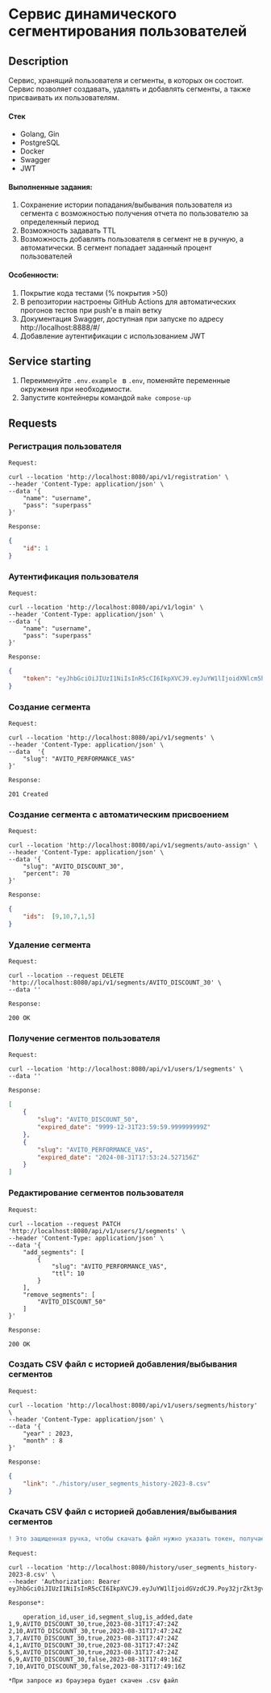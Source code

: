# Сервис динамического сегментирования пользователей
## Description
Сервис, хранящий пользователя и сегменты, в которых он состоит. Сервис позволяет создавать, удалять и добавлять сегменты, а также присваивать их пользователям.

#### Стек
- Golang, Gin
- PostgreSQL
- Docker
- Swagger
- JWT

#### Выполненные задания:
1. Сохранение истории попадания/выбывания пользователя из сегмента с возможностью получения отчета по пользователю за определенный период
2. Возможность задавать TTL
3. Возможность добавлять пользователя в сегмент не в ручную, а автоматически. В сегмент попадает заданный процент пользователей

#### Особенности:
1. Покрытие кода тестами (% покрытия >50)
2. В репозитории настроены GitHub Actions для автоматических прогонов тестов при push'e в main ветку
3. Документация Swagger, доступная при запуске по адресу  http://localhost:8888/#/
4. Добавление аутентификации c использованием JWT





## Service starting
1. Переименуйте `.env.example ` в `.env`, поменяйте переменные окружения при необходимости.
2. Запустите контейнеры командой ``
make compose-up
``

## Requests

###  Регистрация пользователя

`Request:`

``` 
curl --location 'http://localhost:8080/api/v1/registration' \
--header 'Content-Type: application/json' \
--data '{
    "name": "username",
    "pass": "superpass"
}'
```
`Response:`

```json 
{
    "id": 1
}
``` 

###  Аутентификация пользователя

`Request:`

``` 
curl --location 'http://localhost:8080/api/v1/login' \
--header 'Content-Type: application/json' \
--data '{
    "name": "username",
    "pass": "superpass"
}'
```

`Response:`

```json 
{
    "token": "eyJhbGciOiJIUzI1NiIsInR5cCI6IkpXVCJ9.eyJuYW1lIjoidXNlcm5hbWUxMjIyIn0.OXn8NT4w1xKPydDlnJUIWt6I9RBqtFbCbz17-otdibQ"
}
```

### Создание сегмента

`Request:`

``` 
curl --location 'http://localhost:8080/api/v1/segments' \
--header 'Content-Type: application/json' \
--data  '{
	"slug": "AVITO_PERFORMANCE_VAS"
}'
```

`Response:`

```
201 Created
```

###  Создание сегмента с автоматическим присвоением

`Request:`

``` 
curl --location 'http://localhost:8080/api/v1/segments/auto-assign' \
--header 'Content-Type: application/json' \
--data '{
    "slug": "AVITO_DISCOUNT_30",
    "percent": 70
}'
```

`Response:`

```json 
{
	"ids":  [9,10,7,1,5]
}
```

### Удаление сегмента

`Request:`

``` 
curl --location --request DELETE 'http://localhost:8080/api/v1/segments/AVITO_DISCOUNT_30' \
--data ''
```

`Response:`

```
200 OK
```

### Получение сегментов пользователя

`Request:`

``` 
curl --location 'http://localhost:8080/api/v1/users/1/segments' \
--data ''
```

`Response:`

```json
[
    {
        "slug": "AVITO_DISCOUNT_50",
        "expired_date": "9999-12-31T23:59:59.999999999Z"
    },
    {
        "slug": "AVITO_PERFORMANCE_VAS",
        "expired_date": "2024-08-31T17:53:24.527156Z"
    }
]
```

### Редактирование сегментов пользователя

`Request:`

``` 
curl --location --request PATCH 'http://localhost:8080/api/v1/users/1/segments' \
--header 'Content-Type: application/json' \
--data '{
    "add_segments": [
        {
            "slug": "AVITO_PERFORMANCE_VAS",
            "ttl": 10
        }
    ],
    "remove_segments": [
        "AVITO_DISCOUNT_50"
    ]
}'
```

`Response:`

```
200 OK
```

### Создать CSV файл с историей добавления/выбывания сегментов

`Request:`

``` 
curl --location 'http://localhost:8080/api/v1/users/segments/history' \
--header 'Content-Type: application/json' \
--data '{
    "year" : 2023,
    "month" : 8
}'
```

`Response:`

```json
{
    "link": "./history/user_segments_history-2023-8.csv"
}
```

### Скачать CSV файл с историей добавления/выбывания сегментов
```diff
! Это защищенная ручка, чтобы скачать файл нужно указать токен, получаемый при аутентификации
```

`Request:`



``` 
curl --location 'http://localhost:8080/history/user_segments_history-2023-8.csv' \
--header 'Authorization: Bearer eyJhbGciOiJIUzI1NiIsInR5cCI6IkpXVCJ9.eyJuYW1lIjoidGVzdCJ9.Poy32jrZkt3gvJL6uzfE4buxhbrNjTwvTZGPoQntvgk'
```

`Response*:`

```
    operation_id,user_id,segment_slug,is_added,date
1,9,AVITO_DISCOUNT_30,true,2023-08-31T17:47:24Z
2,10,AVITO_DISCOUNT_30,true,2023-08-31T17:47:24Z
3,7,AVITO_DISCOUNT_30,true,2023-08-31T17:47:24Z
4,1,AVITO_DISCOUNT_30,true,2023-08-31T17:47:24Z
5,5,AVITO_DISCOUNT_30,true,2023-08-31T17:47:24Z
6,9,AVITO_DISCOUNT_30,false,2023-08-31T17:49:16Z
7,10,AVITO_DISCOUNT_30,false,2023-08-31T17:49:16Z
```
`*При запросе из браузера будет скачен .csv файл`
